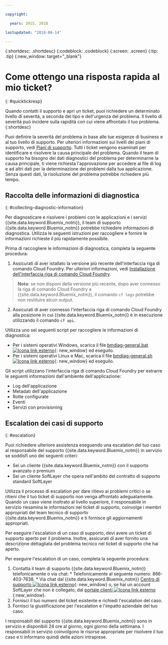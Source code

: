 ```yaml
---

copyright:

  years: 2015, 2018

lastupdated: "2018-06-14"

---
```



{:shortdesc: .shortdesc}
{:codeblock: .codeblock}
{:screen: .screen}
{:tip: .tip}
{:new_window: target="_blank"}


# Come ottengo una risposta rapida al mio ticket?
{: #quicktickresp}

Quando contatti il supporto e apri un ticket, puoi richiedere un determinato livello di severità, a seconda del tipo e dell'urgenza del problema. Il livello di severità può incidere sulla rapidità con cui viene affrontato il tuo problema.
{:shortdesc}

Puoi definire la severità del problema in base alle tue esigenze di business e al tuo livello di supporto. Per ulteriori informazioni sui livelli dei piani di supporto, vedi [Piani di supporto](/docs/get-support/index.html). Tutti i ticket vengono esaminati per identificare e risolvere la causa principale del problema. Quando il team di supporto ha bisogno dei dati diagnostici del problema per determinarne la causa principale, ti viene richiesta l'approvazione per accedere ai file di log e ad altri dati per la determinazione dei problemi dalla tua applicazione. Senza questi dati, la risoluzione del problema potrebbe richiedere più tempo.

## Raccolta delle informazioni di diagnostica
{: #collecting-diagnostic-information}

Per diagnosticare e risolvere i problemi con le applicazioni e i servizi {{site.data.keyword.Bluemix_notm}}, il team di supporto {{site.data.keyword.Bluemix_notm}} potrebbe richiedere informazioni di diagnostica. Utilizza le seguenti istruzioni per raccogliere e fornire le informazioni richieste il più rapidamente possibile.

Prima di raccogliere le informazioni di diagnostica, completa la
seguente procedura:

1. Assicurati di aver istallato la versione più recente dell'interfaccia riga di comando Cloud Foundry. Per ulteriori informazioni, vedi [Installazione dell'interfaccia riga di comando Cloud Foundry](/docs/starters/install_cli.html).
>**Nota:** se non disponi della versione più recente, dopo aver connesso la riga di comando Cloud Foundry a {{site.data.keyword.Bluemix_notm}}, il comando `cf logs` potrebbe non restituire alcun output.
2. Assicurati di aver connesso l'interfaccia riga di comando Cloud Foundry alla posizione in cui {{site.data.keyword.Bluemix_notm}} è in esecuzione utilizzando il comando `cf api`.

Utilizza uno sei seguenti script per raccogliere le informazioni di diagnostica:

  * Per i sistemi operativi Windows, scarica il file [bmdiag-general.bat ![Icona link esterno](../icons/launch-glyph.svg "Icona link esterno")](http://bluemix-mustgather.mybluemix.net/mustgather/general/bmdiag-general.bat){: new_window} ed eseguilo.
  * Per i sistemi operativi Linux e Mac, scarica il file [bmdiag-general.sh ![Icona link esterno](../icons/launch-glyph.svg "Icona link esterno")](http://bluemix-mustgather.mybluemix.net/mustgather/general/bmdiag-general.sh){: new_window} ed eseguilo.

Gli script utilizzano l'interfaccia riga di comando Cloud Foundry per estrarre le seguenti informazioni dall'ambiente dell'applicazione:
  * Log dell'applicazione
  * Metadati dell'applicazione
  * Rotte configurate
  * Eventi
  * Servizi con provisioning

## Escalation dei casi di supporto
{: #escalation}

Puoi richiedere ulteriore assistenza eseguendo una escalation del tuo caso al responsabile del supporto {{site.data.keyword.Bluemix_notm}} in servizio se soddisfi uno dei seguenti criteri:
  * Sei un cliente {{site.data.keyword.Bluemix_notm}} con il supporto avanzato o premium 
  * Sei un cliente SoftLayer che opera nell'ambito del contratto di supporto standard SoftLayer

Utilizza il processo di escalation per dare rilievo ai problemi critici o se ritieni che il tuo ticket di supporto non venga affrontato adeguatamente. Quando un caso viene inoltrato al livello superiore, il responsabile in servizio riesamina le informazioni nel ticket di supporto, coinvolge i membri appropriati del team tecnico di supporto {{site.data.keyword.Bluemix_notm}} e ti fornisce gli aggiornamenti appropriati.

Per eseguire l'escalation di un caso di supporto, devi avere un ticket di supporto aperto per il problema. Inoltre, assicurati di aver fornito una descrizione dettagliata del problema tecnico nel ticket di supporto che hai aperto.

 Per eseguire l'escalation di un caso, completa la seguente procedura:

  1. Contatta il team di supporto {{site.data.keyword.Bluemix_notm}} telefonicamente o via chat:
    * Telefonicamente al seguente numero: 866-403-7638.
    * Via chat dal {{site.data.keyword.Bluemix_notm}} [Centro di supporto ![Icona link esterno](../icons/launch-glyph.svg "Icona link esterno")](https://console.bluemix.net/unifiedsupport/supportcenter){: new_window} o, se hai un account SoftLayer che non è collegato, dal [portale clienti ![Icona link esterno](../icons/launch-glyph.svg)](https://control.softlayer.com/){:new_window}.
  2. Fornisci il tuo numero del ticket esistente e richiedi l'escalation del caso.
  3. Fornisci la giustificazione per l'escalation e l'impatto aziendale del tuo caso.

I responsabili del supporto {{site.data.keyword.Bluemix_notm}} sono in servizio e disponibili 24 ore al giorno, ogni giorno della settimana. I responsabili in servizio coinvolgono le risorse appropriate per risolvere il tuo caso e ti informano quindi delle azioni intraprese.

